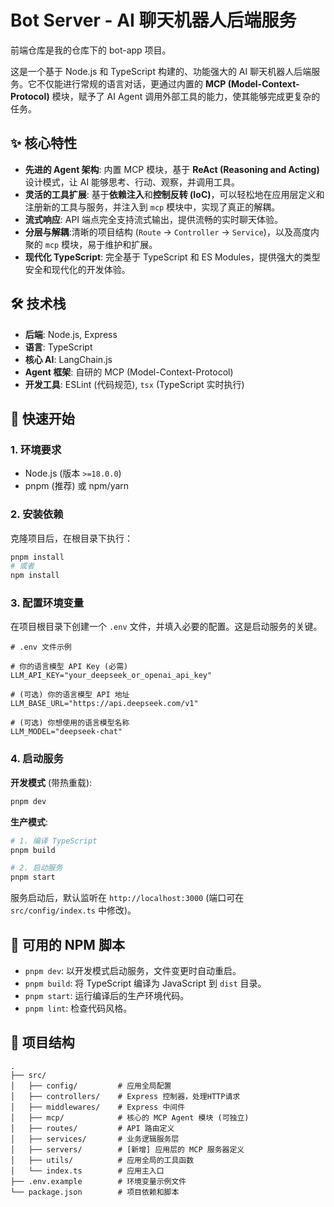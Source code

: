 # Bot Server - AI 聊天机器人后端服务

前端仓库是我的仓库下的 bot-app 项目。  


这是一个基于 Node.js 和 TypeScript 构建的、功能强大的 AI 聊天机器人后端服务。它不仅能进行常规的语言对话，更通过内置的 **MCP (Model-Context-Protocol)** 模块，赋予了 AI Agent 调用外部工具的能力，使其能够完成更复杂的任务。

## ✨ 核心特性

- **先进的 Agent 架构**: 内置 MCP 模块，基于 **ReAct (Reasoning and Acting)** 设计模式，让 AI 能够思考、行动、观察，并调用工具。
- **灵活的工具扩展**: 基于**依赖注入**和**控制反转 (IoC)**，可以轻松地在应用层定义和注册新的工具与服务，并注入到 `mcp` 模块中，实现了真正的解耦。
- **流式响应**: API 端点完全支持流式输出，提供流畅的实时聊天体验。
- **分层与解耦**:清晰的项目结构 (`Route` -> `Controller` -> `Service`)，以及高度内聚的 `mcp` 模块，易于维护和扩展。
- **现代化 TypeScript**: 完全基于 TypeScript 和 ES Modules，提供强大的类型安全和现代化的开发体验。

## 🛠️ 技术栈

- **后端**: Node.js, Express
- **语言**: TypeScript
- **核心 AI**: LangChain.js
- **Agent 框架**: 自研的 MCP (Model-Context-Protocol)
- **开发工具**: ESLint (代码规范), `tsx` (TypeScript 实时执行)

## 🚀 快速开始

### 1. 环境要求

- Node.js (版本 `>=18.0.0`)
- pnpm (推荐) 或 npm/yarn

### 2. 安装依赖

克隆项目后，在根目录下执行：

```bash
pnpm install
# 或者
npm install
```

### 3. 配置环境变量

在项目根目录下创建一个 `.env` 文件，并填入必要的配置。这是启动服务的关键。

```env
# .env 文件示例

# 你的语言模型 API Key (必需)
LLM_API_KEY="your_deepseek_or_openai_api_key"

# (可选) 你的语言模型 API 地址
LLM_BASE_URL="https://api.deepseek.com/v1"

# (可选) 你想使用的语言模型名称
LLM_MODEL="deepseek-chat"
```

### 4. 启动服务

**开发模式** (带热重载):

```bash
pnpm dev
```

**生产模式**:

```bash
# 1. 编译 TypeScript
pnpm build

# 2. 启动服务
pnpm start
```

服务启动后，默认监听在 `http://localhost:3000` (端口可在 `src/config/index.ts` 中修改)。

## 📜 可用的 NPM 脚本

- `pnpm dev`: 以开发模式启动服务，文件变更时自动重启。
- `pnpm build`: 将 TypeScript 编译为 JavaScript 到 `dist` 目录。
- `pnpm start`: 运行编译后的生产环境代码。
- `pnpm lint`: 检查代码风格。

## 📂 项目结构

```
.
├── src/
│   ├── config/         # 应用全局配置
│   ├── controllers/    # Express 控制器，处理HTTP请求
│   ├── middlewares/    # Express 中间件
│   ├── mcp/            # 核心的 MCP Agent 模块 (可独立)
│   ├── routes/         # API 路由定义
│   ├── services/       # 业务逻辑服务层
│   ├── servers/        # [新增] 应用层的 MCP 服务器定义
│   ├── utils/          # 应用全局的工具函数
│   └── index.ts        # 应用主入口
├── .env.example        # 环境变量示例文件
└── package.json        # 项目依赖和脚本
```
